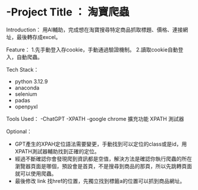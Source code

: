 # -Project Title ： 淘寶爬蟲

Introduction：
用AI輔助，完成想在淘寶搜尋特定商品抓取標題、價格、連接網址，最後轉存成excel。

Feature：
1.先手動登入存cookie，手動通過驗證機制。
2.讀取cookie自動登入，自動爬蟲。

Tech Stack：
- python 3.12.9
- anaconda
- selenium
- padas
- openpyxl

Tools Used：
-ChatGPT
-XPATH
-google chrome 擴充功能 XPATH 測試器

Optional：
 - GPT產生的XPAH定位語法需要變更，手動找到可以定位的class或是id，用XPATH測試器輔助找到正確的定位。
 - 經過不斷確認你會發現爬到資訊都是空值，解決方法是確認你執行爬蟲的所在瀏覽器頁面是哪個，預設會是首頁，不是搜尋到商品的那頁，所以先跳轉頁面就可以使用爬蟲。
 - 最後修改 link 找href的位置，先獨立找到標籤a的位置可以抓到商品網址。

